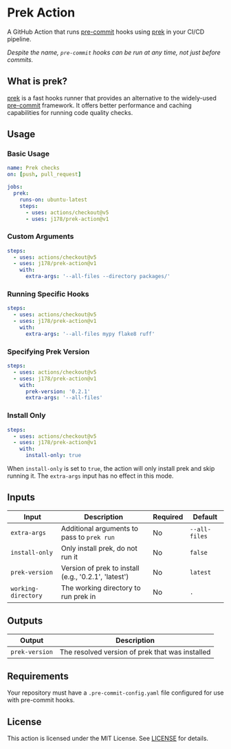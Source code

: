 # Prek Action

A GitHub Action that runs [pre-commit](https://pre-commit.com) hooks using [prek](https://github.com/j178/prek) in your CI/CD pipeline.

*Despite the name, `pre-commit` hooks can be run at any time, not just before commits.*

## What is prek?

[prek](https://github.com/j178/prek) is a fast hooks runner that provides an alternative to the widely-used [pre-commit](https://pre-commit.com) framework. It offers better performance and caching capabilities for running code quality checks.

## Usage

### Basic Usage

```yaml
name: Prek checks
on: [push, pull_request]

jobs:
  prek:
    runs-on: ubuntu-latest
    steps:
      - uses: actions/checkout@v5
      - uses: j178/prek-action@v1
```

### Custom Arguments

```yaml
steps:
  - uses: actions/checkout@v5
  - uses: j178/prek-action@v1
    with:
      extra-args: '--all-files --directory packages/'
```

### Running Specific Hooks

```yaml
steps:
  - uses: actions/checkout@v5
  - uses: j178/prek-action@v1
    with:
      extra-args: '--all-files mypy flake8 ruff'
```

### Specifying Prek Version

```yaml
steps:
  - uses: actions/checkout@v5
  - uses: j178/prek-action@v1
    with:
      prek-version: '0.2.1'
      extra-args: '--all-files'
```

### Install Only

```yaml
steps:
  - uses: actions/checkout@v5
  - uses: j178/prek-action@v1
    with:
      install-only: true
```

When `install-only` is set to `true`, the action will only install prek and skip running it. The `extra-args` input has no effect in this mode.

## Inputs

| Input              | Description                                | Required | Default       |
| ------------------ | ------------------------------------------ | -------- | ------------- |
| `extra-args`       | Additional arguments to pass to `prek run` | No       | `--all-files` |
| `install-only`     | Only install prek, do not run it           | No       | `false`       |
| `prek-version`     | Version of prek to install (e.g., '0.2.1', 'latest') | No | `latest` |
| `working-directory` | The working directory to run prek in      | No       | `.`           |

## Outputs

| Output         | Description                                           |
| -------------- | ----------------------------------------------------- |
| `prek-version` | The resolved version of prek that was installed       |

## Requirements

Your repository must have a `.pre-commit-config.yaml` file configured for use with pre-commit hooks.

## License

This action is licensed under the MIT License. See [LICENSE](LICENSE) for details.
